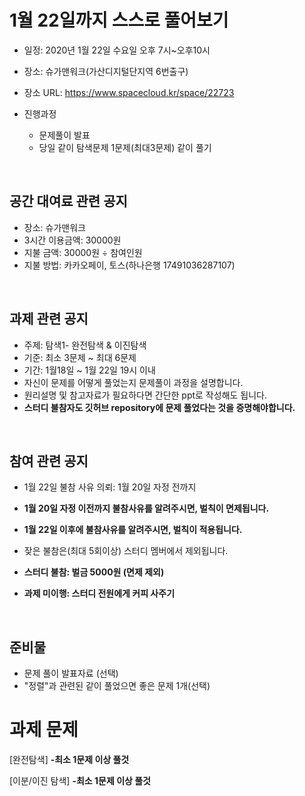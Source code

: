 # 1월 22일까지 스스로 풀어보기
- 일정: 2020년 1월 22일 수요일 오후 7시~오후10시
- 장소: 슈가맨워크(가산디지털단지역 6번출구)
- 장소 URL: https://www.spacecloud.kr/space/22723

- 진행과정
  - 문제풀이 발표
  - 당일 같이 탐색문제 1문제(최대3문제) 같이 풀기
<br>

## 공간 대여료 관련 공지
- 장소: 슈가맨워크
- 3시간 이용금액: 30000원
- 지불 금액: 30000원 ÷ 참여인원
- 지불 방법: 카카오페이, 토스(하나은행 17491036287107)

<br>

## 과제 관련 공지
- 주제: 탐색1- 완전탐색 & 이진탐색
- 기준: 최소 3문제 ~ 최대 6문제
- 기간: 1월18일 ~ 1월 22일 19시 이내
- 자신이 문제를 어떻게 풀었는지 문제풀이 과정을 설명합니다.
- 원리설명 및 참고자료가 필요하다면 간단한 ppt로 작성해도 됩니다.
- **스터디 불참자도 깃허브 repository에 문제 풀었다는 것을 증명해야합니다.**

<br>

## 참여 관련 공지
- 1월 22일 불참 사유 의뢰: 1월 20일 자정 전까지
- **1월 20일 자정 이전까지 불참사유를 알려주시면, 벌칙이 면제됩니다.**
- **1월 22일 이후에 불참사유를 알려주시면, 벌칙이 적용됩니다.**

- 잦은 불참은(최대 5회이상) 스터디 멤버에서 제외됩니다.
- **스터디 불참: 벌금 5000원 (면제 제외)**
- **과제 미이행: 스터디 전원에게 커피 사주기**
<br>

## 준비물
- 문제 풀이 발표자료 (선택)
- "정렬"과 관련된 같이 풀었으면 좋은 문제 1개(선택)


# 과제 문제


[완전탐색]
**-최소 1문제 이상 풀것**

[이분/이진 탐색]
**-최소 1문제 이상 풀것**

<BR>

